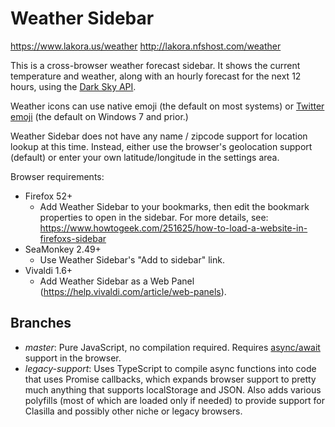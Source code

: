 Weather Sidebar
===============

https://www.lakora.us/weather
http://lakora.nfshost.com/weather

This is a cross-browser weather forecast sidebar. It shows the current
temperature and weather, along with an hourly forecast for the next 12 hours,
using the [Dark Sky API](https://darksky.net/dev/).

Weather icons can use native emoji (the default on most systems) or
[Twitter emoji](https://github.com/twitter/twemoji) (the default on
Windows 7 and prior.)

Weather Sidebar does not have any name / zipcode support for location lookup
at this time. Instead, either use the browser's geolocation support (default)
or enter your own latitude/longitude in the settings area.

Browser requirements:
* Firefox 52+
  * Add Weather Sidebar to your bookmarks, then edit the bookmark properties
    to open in the sidebar. For more details, see:
	https://www.howtogeek.com/251625/how-to-load-a-website-in-firefoxs-sidebar
* SeaMonkey 2.49+
  * Use Weather Sidebar's "Add to sidebar" link.
* Vivaldi 1.6+
  * Add Weather Sidebar as a Web Panel
    (https://help.vivaldi.com/article/web-panels).

Branches
--------

* *master*: Pure JavaScript, no compilation required.
  Requires [async/await](http://caniuse.com/#feat=async-functions) support in
  the browser.
* *legacy-support*: Uses TypeScript to compile async functions into code that
  uses Promise callbacks, which expands browser support to pretty much
  anything that supports localStorage and JSON. Also adds various polyfills 
  (most of which are loaded only if needed) to provide support for Clasilla
  and possibly other niche or legacy browsers.
